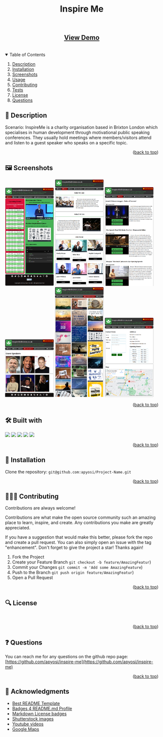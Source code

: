 
<a id="readme-top"></a>
<div align="center">
<h1 align="center">Inspire Me</h1>
<a href="https://github.com/apyosi/inspire-me/graphs/contributors"><img src="https://img.shields.io/github/contributors/apyosi/inspire-me.svg?style=for-the-badge" alt=""></a>
<a href="https://github.com/apyosi/inspire-me/network/members"><img src="https://img.shields.io/github/forks/apyosi/inspire-me.svg?style=for-the-badge" alt=""></a>
<a href="https://github.com/apyosi/inspire-me/stargazers"><img src="https://img.shields.io/github/stars/apyosi/inspire-me.svg?style=for-the-badge" alt=""></a>
<a href="https://github.com/apyosi/inspire-me/issues"><img src="https://img.shields.io/github/issues/apyosi/inspire-me.svg?style=for-the-badge" alt=""></a>
<a href="https://opensource.org/licenses/MIT"><img src="https://img.shields.io/badge/License-MIT-yellow.svg" alt=""></a><br>
<h2><a href="https://apyosi.github.io/inspire-me/" target="_blank"">View Demo</a></h2><br>
</div>
<details open>
  <summary>Table of Contents</summary>
  <ol>
    <li><a href="#description">Description</a></li>
    <li><a href="#installation">Installation</a></li>
    <li><a href="#screenshots">Screenshots</a></li>
    <li><a href="#usage">Usage</a></li>
    <li><a href="#contributing">Contributing</a></li>
    <li><a href="#tests">Tests</a></li>
    <li><a href="#license">License</a></li>
    <li><a href="#questions">Questions</a></li>
  </ol>
</details>

<h2 id="description">🧾 Description</h2>

Scenario:
InspireMe is a charity organisation based in Brixton London which specialises in human development through motivational public speaking conferences. They usually hold meetings where members/visitors attend and listen to a guest speaker who speaks on a specific topic. 

<p align="right">(<a href="#readme-top">back to top</a>)</p>

<h2 id="screenshots"> 🖼️ Screenshots</h2>

<!--
![screenshot](./demo/image1.png "Home page screenshot")
![screenshot](./demo/image2.png "Product page screenshot")
<-->
<a href="./demo/demo1.png"><img src="./demo/demo1.png" alt="Home Page" title="Home Page" width="160px"/></a>
<a href="./demo/demo2.png"><img src="./demo/demo2.png" alt="Home Page" title="Home Page" width="160px"/></a>
<a href="./demo/demo3.png"><img src="./demo/demo3.png" alt="Home Page" title="Home Page" width="160px"/></a>
<a href="./demo/demo4.png"><img src="./demo/demo4.png" alt="Home Page" title="Home Page" width="160px"/></a>
<a href="./demo/demo5.png"><img src="./demo/demo5.png" alt="Home Page" title="Home Page" width="160px"/></a>
<a href="./demo/demo6.png"><img src="./demo/demo6.png" alt="Home Page" title="Home Page" width="160px"/></a>




<p align="right">(<a href="#readme-top">back to top</a>)</p>

<h2 id="built-with">🛠️ Built with</h2>

<a href="https://developer.mozilla.org/en-US/docs/Glossary/HTML5" target="_blank" rel="noreferrer" ><img src="https://img.shields.io/badge/HTML5-E34F26?style=for-the-badge&logo=html5&logoColor=white" /></a>
<a href="https://www.w3.org/TR/CSS/#css" target="_blank" rel="noreferrer" ><img src="https://img.shields.io/badge/CSS3-1572B6?style=for-the-badge&logo=css3&logoColor=white" /></a>
<a href="https://developer.mozilla.org/en-US/docs/Web/JavaScript" target="_blank" rel="noreferrer" ><img src="https://img.shields.io/badge/JavaScript-323330?style=for-the-badge&logo=javascript&logoColor=F7DF1E" /></a>
<a href="https://www.php.net/" target="_blank" rel="noreferrer" ><img src="https://img.shields.io/badge/PHP-777BB4?style=for-the-badge&logo=php&logoColor=white" /></a>
<a href="https://fontawesome.com/" target="_blank" rel="noreferrer" ><img src="https://img.shields.io/badge/Font_Awesome-339AF0?style=for-the-badge&logo=fontawesome&logoColor=white" /></a>

<p align="right">(<a href="#readme-top">back to top</a>)</p>

<h2 id="installation">💾 Installation</h2>

Clone the repository: 
```git@github.com:apyosi/Project-Name.git```

<p align="right">(<a href="#readme-top">back to top</a>)</p>

<h2 id="contributing">🧑🏻‍🔧 Contributing</h2>

Contributions are always welcome!

Contributions are what make the open source community such an amazing place to learn, inspire, and create. Any contributions you make are greatly appreciated.

If you have a suggestion that would make this better, please fork the repo and create a pull request. You can also simply open an issue with the tag "enhancement". Don't forget to give the project a star! Thanks again!

1. Fork the Project
2. Create your Feature Branch `git checkout -b feature/AmazingFeatur`)
3. Commit your Changes `git commit -m 'Add some AmazingFeature`)
4. Push to the Branch `git push origin feature/AmazingFeatur`)
5. Open a Pull Request


<p align="right">(<a href="#readme-top">back to top</a>)</p>

<h2 id="license">🔍 License</h2>

<a href="https://opensource.org/licenses/MIT"><img src="https://img.shields.io/badge/License-MIT-yellow.svg" alt=""></a>

<p align="right">(<a href="#readme-top">back to top</a>)</p>

<h2 id="questions">❓ Questions</h2>

You can reach me for any questions on the github repo page: [https://github.com/apyosi/inspire-me](https://github.com/apyosi/inspire-me)

<p align="right">(<a href="#readme-top">back to top</a>)</p>

<h2 id="questions">💌 Acknowledgments</h2>

* [Best README Template](https://github.com/othneildrew/Best-READMETemplate)
* [Badges 4 README.md Profile](https://github.com/alexandresanlim/Badges4-README.md-Profile)
* [Markdown License badges](https://gist.github.com/lukas-h/2a5d00690736b4c3a7ba)
* [Shutterstock images](https://www.shutterstock.com/)
* [Youtube videos](https://www.youtube.com/)
* [Google Maps](https://www.google.com/maps)
  

